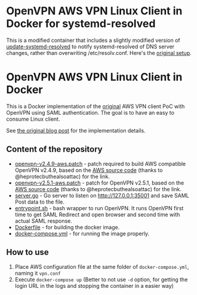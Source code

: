 # OpenVPN AWS VPN Linux Client in Docker for systemd-resolved

This is a modified container that includes a slightly modified version
of [update-systemd-resolved](https://github.com/jonathanio/update-systemd-resolved)
to notify systemd-resolved of DNS server changes, rather than
overwriting /etc/resolv.conf. Here's the [original
setup](https://github.com/rdvencioneck/aws-vpn-client-docker).

# OpenVPN AWS VPN Linux Client in Docker

This is a Docker implementation of the [original](https://github.com/samm-git/aws-vpn-client) AWS VPN client PoC with OpenVPN using SAML authentication. The goal is to have an easy to consume Linux client.

See [the original blog post](https://smallhacks.wordpress.com/2020/07/08/aws-client-vpn-internals/) for the implementation details.

## Content of the repository

- [openvpn-v2.4.9-aws.patch](openvpn-v2.4.9-aws.patch) - patch required to build
AWS compatible OpenVPN v2.4.9, based on the
[AWS source code](https://amazon-source-code-downloads.s3.amazonaws.com/aws/clientvpn/osx-v1.2.5/openvpn-2.4.5-aws-2.tar.gz) (thanks to @heprotecbuthealsoattac) for the link.
- [openvpn-v2.5.1-aws.patch](openvpn-v2.5.1-aws.patch) - patch for  OpenVPN v2.5.1, based on the
[AWS source code](https://amazon-source-code-downloads.s3.amazonaws.com/aws/clientvpn/osx-v1.2.5/openvpn-2.4.5-aws-2.tar.gz) (thanks to @heprotecbuthealsoattac) for the link.
- [server.go](server.go) - Go server to listen on http://127.0.0.1:35001 and save
SAML Post data to the file.
- [entrypoint.sh](entrypoint.sh) - bash wrapper to run OpenVPN. It runs OpenVPN first time to get SAML Redirect and open
 browser and second time with actual SAML response.
- [Dockerfile](Dockerfile) - for building the docker image.
- [docker-compose.yml](docker-compose.yml) - for running the image properly.

## How to use

1. Place AWS configuration file at the same folder of `docker-compose.yml`, naming it `vpn.conf`
1. Execute `docker-compose up` (Better to not use `-d` option, for getting the login URL in the logs and stopping the container in a easier way)
